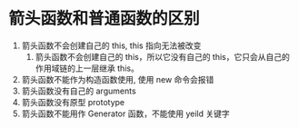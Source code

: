 # 箭头函数和普通函数的区别

1. 箭头函数不会创建自己的 this, this 指向无法被改变
   1. 箭头函数不会创建自己的 this，所以它没有自己的 this，它只会从自己的作用域链的上一层继承 this。
2. 箭头函数不能作为构造函数使用, 使用 new 命令会报错
3. 箭头函数没有自己的 arguments
4. 箭头函数没有原型 prototype
5. 箭头函数不能用作 Generator 函数，不能使用 yeild 关键字
